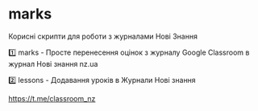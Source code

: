 # marks
Корисні скрипти для роботи з журналами Нові Знання

1️⃣ marks - Просте перенесення оцінок з журналу Google Classroom в журнал Нові знання nz.ua

2️⃣ lessons - Додавання уроків в Журнали Нові знання

https://t.me/classroom_nz
